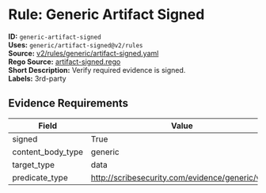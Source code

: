 # Rule: Generic Artifact Signed  
**ID:** `generic-artifact-signed`  
**Uses:** `generic/artifact-signed@v2/rules`  
**Source:** [v2/rules/generic/artifact-signed.yaml](https://github.com/scribe-public/sample-policies/v2/rules/generic/artifact-signed.yaml)  
**Rego Source:** [artifact-signed.rego](https://github.com/scribe-public/sample-policies/v2/rules/generic/artifact-signed.rego)  
**Short Description:** Verify required evidence is signed.  
**Labels:** 3rd-party  

## Evidence Requirements  
| Field | Value |
|-------|-------|
| signed | True |
| content_body_type | generic |
| target_type | data |
| predicate_type | http://scribesecurity.com/evidence/generic/v0.1 |

